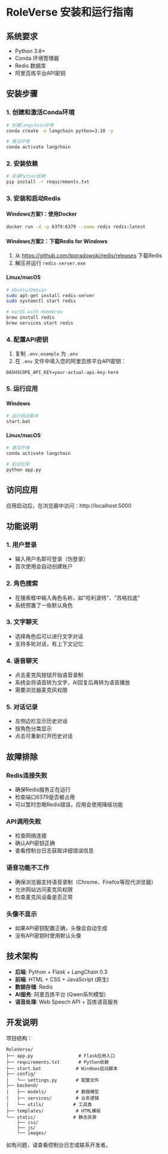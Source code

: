 # RoleVerse 安装和运行指南

## 系统要求

- Python 3.8+
- Conda 环境管理器
- Redis 数据库
- 阿里百炼平台API密钥

## 安装步骤

### 1. 创建和激活Conda环境

```bash
# 创建langchain环境
conda create -n langchain python=3.10 -y

# 激活环境
conda activate langchain
```

### 2. 安装依赖

```bash
# 安装Python依赖
pip install -r requirements.txt
```

### 3. 安装和启动Redis

#### Windows方案1：使用Docker
```bash
docker run -d -p 6379:6379 --name redis redis:latest
```

#### Windows方案2：下载Redis for Windows
1. 从 https://github.com/tporadowski/redis/releases 下载Redis
2. 解压并运行 `redis-server.exe`

#### Linux/macOS
```bash
# Ubuntu/Debian
sudo apt-get install redis-server
sudo systemctl start redis

# macOS with Homebrew
brew install redis
brew services start redis
```

### 4. 配置API密钥

1. 复制 `.env.example` 为 `.env`
2. 在 `.env` 文件中填入您的阿里百炼平台API密钥：

```env
DASHSCOPE_API_KEY=your-actual-api-key-here
```

### 5. 运行应用

#### Windows
```bash
# 运行启动脚本
start.bat
```

#### Linux/macOS
```bash
# 激活环境
conda activate langchain

# 启动应用
python app.py
```

## 访问应用

应用启动后，在浏览器中访问：http://localhost:5000

## 功能说明

### 1. 用户登录
- 输入用户名即可登录（伪登录）
- 首次使用会自动创建账户

### 2. 角色搜索
- 在搜索框中输入角色名称，如"哈利波特"、"苏格拉底"
- 系统预置了一些默认角色

### 3. 文字聊天
- 选择角色后可以进行文字对话
- 支持多轮对话，有上下文记忆

### 4. 语音聊天
- 点击麦克风按钮开始语音录制
- 系统会将语音转为文字，AI回复后再转为语音播放
- 需要浏览器麦克风权限

### 5. 对话记录
- 左侧边栏显示历史对话
- 按角色分类显示
- 点击可重新打开历史对话

## 故障排除

### Redis连接失败
- 确保Redis服务正在运行
- 检查端口6379是否被占用
- 可以暂时忽略Redis错误，应用会使用降级功能

### API调用失败
- 检查网络连接
- 确认API密钥正确
- 查看控制台日志获取详细错误信息

### 语音功能不工作
- 确保浏览器支持语音录制（Chrome、Firefox等现代浏览器）
- 允许网站访问麦克风权限
- 检查麦克风设备是否正常

### 头像不显示
- 如果API密钥配置正确，头像会自动生成
- 没有API密钥时使用默认头像

## 技术架构

- **后端**: Python + Flask + LangChain 0.3
- **前端**: HTML + CSS + JavaScript (原生)
- **数据存储**: Redis
- **AI服务**: 阿里百炼平台 (Qwen系列模型)
- **语音处理**: Web Speech API + 百炼语音服务

## 开发说明

项目结构：
```
RoleVerse/
├── app.py                 # Flask应用入口
├── requirements.txt       # Python依赖
├── start.bat             # Windows启动脚本
├── config/
│   └── settings.py       # 配置文件
├── backend/
│   ├── models/           # 数据模型
│   ├── services/         # 业务逻辑
│   └── utils/           # 工具类
├── templates/            # HTML模板
└── static/              # 静态资源
    ├── css/
    ├── js/
    └── images/
```

如有问题，请查看控制台日志或联系开发者。